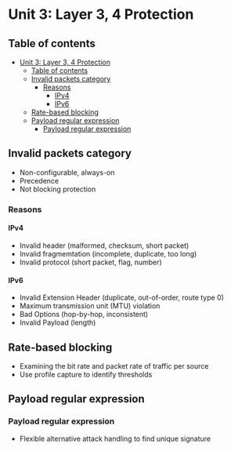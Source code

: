# Unit 3: Layer 3, 4 Protection

## Table of contents

- [Unit 3: Layer 3, 4 Protection](#unit-3-layer-3-4-protection)
  - [Table of contents](#table-of-contents)
  - [Invalid packets category](#invalid-packets-category)
    - [Reasons](#reasons)
      - [IPv4](#ipv4)
      - [IPv6](#ipv6)
  - [Rate-based blocking](#rate-based-blocking)
  - [Payload regular expression](#payload-regular-expression)
    - [Payload regular expression](#payload-regular-expression-1)

## Invalid packets category

- Non-configurable, always-on
- Precedence
- Not blocking protection

### Reasons

#### IPv4

- Invalid header (malformed, checksum, short packet)
- Invalid fragmemtation (incomplete, duplicate, too long)
- Invalid protocol (short packet, flag, number)

#### IPv6

- Invalid Extension Header (duplicate, out-of-order, route type 0)
- Maximum transmission unit (MTU) violation
- Bad Options (hop-by-hop, inconsistent)
- Invalid Payload (length)

## Rate-based blocking

- Examining the bit rate and packet rate of traffic per source
- Use profile capture to identify thresholds

## Payload regular expression

### Payload regular expression

- Flexible alternative attack handling to find unique signature 